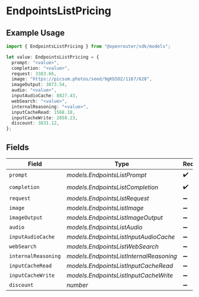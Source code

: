 # EndpointsListPricing

## Example Usage

```typescript
import { EndpointsListPricing } from "@openrouter/sdk/models";

let value: EndpointsListPricing = {
  prompt: "<value>",
  completion: "<value>",
  request: 3383.66,
  image: "https://picsum.photos/seed/9gKb5O2/1167/628",
  imageOutput: 3873.54,
  audio: "<value>",
  inputAudioCache: 8827.43,
  webSearch: "<value>",
  internalReasoning: "<value>",
  inputCacheRead: 1568.18,
  inputCacheWrite: 2858.23,
  discount: 3831.12,
};
```

## Fields

| Field                                   | Type                                    | Required                                | Description                             |
| --------------------------------------- | --------------------------------------- | --------------------------------------- | --------------------------------------- |
| `prompt`                                | *models.EndpointsListPrompt*            | :heavy_check_mark:                      | N/A                                     |
| `completion`                            | *models.EndpointsListCompletion*        | :heavy_check_mark:                      | N/A                                     |
| `request`                               | *models.EndpointsListRequest*           | :heavy_minus_sign:                      | N/A                                     |
| `image`                                 | *models.EndpointsListImage*             | :heavy_minus_sign:                      | N/A                                     |
| `imageOutput`                           | *models.EndpointsListImageOutput*       | :heavy_minus_sign:                      | N/A                                     |
| `audio`                                 | *models.EndpointsListAudio*             | :heavy_minus_sign:                      | N/A                                     |
| `inputAudioCache`                       | *models.EndpointsListInputAudioCache*   | :heavy_minus_sign:                      | N/A                                     |
| `webSearch`                             | *models.EndpointsListWebSearch*         | :heavy_minus_sign:                      | N/A                                     |
| `internalReasoning`                     | *models.EndpointsListInternalReasoning* | :heavy_minus_sign:                      | N/A                                     |
| `inputCacheRead`                        | *models.EndpointsListInputCacheRead*    | :heavy_minus_sign:                      | N/A                                     |
| `inputCacheWrite`                       | *models.EndpointsListInputCacheWrite*   | :heavy_minus_sign:                      | N/A                                     |
| `discount`                              | *number*                                | :heavy_minus_sign:                      | N/A                                     |